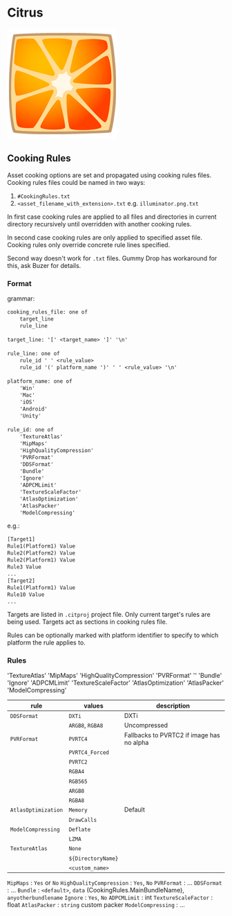 # Citrus
![](Orange/Logo.png)

## Cooking Rules

Asset cooking options are set and propagated using cooking rules files. Cooking rules files could be named in two ways:
1. `#CookingRules.txt`
2. `<asset_filename_with_extension>.txt` e.g. `illuminator.png.txt`

In first case cooking rules are applied to all files and directories in current directory recursively until overridden with another cooking rules.

In second case cooking rules are only applied to specified asset file.
Cooking rules only override concrete rule lines specified.

Second way doesn't work for `.txt` files. Gummy Drop has workaround for this, ask Buzer for details.

### Format

grammar:

```
cooking_rules_file: one of
    target_line
    rule_line

target_line: '[' <target_name> ']' '\n'

rule_line: one of
    rule_id ' ' <rule_value>
    rule_id '(' platform_name ')' ' ' <rule_value> '\n'

platform_name: one of
    'Win'
    'Mac'
    'iOS'
    'Android'
    'Unity'

rule_id: one of
    'TextureAtlas'
    'MipMaps'
    'HighQualityCompression'
    'PVRFormat'
    'DDSFormat'
    'Bundle'
    'Ignore'
    'ADPCMLimit'
    'TextureScaleFactor'
    'AtlasOptimization'
    'AtlasPacker'
    'ModelCompressing'
```

e.g.:
```
[Target1]
Rule1(Platform1) Value
Rule2(Platform2) Value
Rule2(Platform1) Value
Rule3 Value
...
[Target2]
Rule1(Platform1) Value
Rule10 Value
...
```

Targets are listed in `.citproj` project file. Only current target's rules are being used. Targets act as sections in cooking rules file.

Rules can be optionally marked with platform identifier to specify to which platform the rule applies to.

### Rules

'TextureAtlas'
'MipMaps'
'HighQualityCompression'
'PVRFormat'
''
'Bundle'
'Ignore'
'ADPCMLimit'
'TextureScaleFactor'
'AtlasOptimization'
'AtlasPacker'
'ModelCompressing'

| rule                | values           | description  |
| -----------         | ---------------- | ------------ |
| `DDSFormat`         | `DXTi`           | DXTi         |
|                     | `ARGB8`, `RGBA8` | Uncompressed |
| `PVRFormat`         | `PVRTC4`         | Fallbacks to PVRTC2 if image has no alpha |
|                     | `PVRTC4_Forced`  | |
|                     | `PVRTC2`         | |
|                     | `RGBA4`          | |
|                     | `RGB565`         | |
|                     | `ARGB8`          | |
|                     | `RGBA8`          | |
| `AtlasOptimization` | `Memory` | Default |
|                     | `DrawCalls` | |
| `ModelCompressing`  | `Deflate` | |
|                     | `LZMA` | |
| `TextureAtlas`      | `None` | |
|                     | `${DirectoryName}` | |
|                     | `<custom_name>` | |

`MipMaps` : `Yes` or `No`
`HighQualityCompression` : `Yes`, `No`
`PVRFormat` : ...
`DDSFormat` : ...
`Bundle` : `<default>`, `data` (CookingRules.MainBundleName), `anyotherbundlename`
`Ignore` : `Yes`, `No`
`ADPCMLimit` : int
`TextureScaleFactor` : float
`AtlasPacker` : `string` custom packer
`ModelCompressing` : ...


